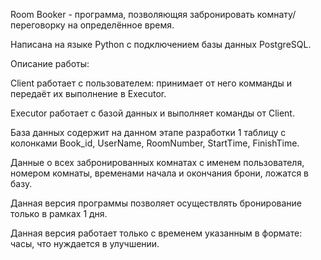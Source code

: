 Room Booker - программа, позволяющяя забронировать комнату/переговорку на определённое время. 

Написана на языке Python с подключением базы данных PostgreSQL.

Описание работы:

Client работает с пользователем: принимает от него комманды и передаёт их выполнение в Executor.

Executor работает с базой данных и выполняет команды от Client.

База данных содержит на данном этапе разработки 1 таблицу с колонками Book_id, UserName, RoomNumber, StartTime, FinishTime.

Данные о всех забронированных комнатах с именем пользователя, номером комнаты, временами начала и окончания брони, ложатся в базу.

Данная версия программы позволяет осуществлять бронирование только в рамках 1 дня.

Данная версия работает только с временем указанным в формате: часы, что нуждается в улучшении.
